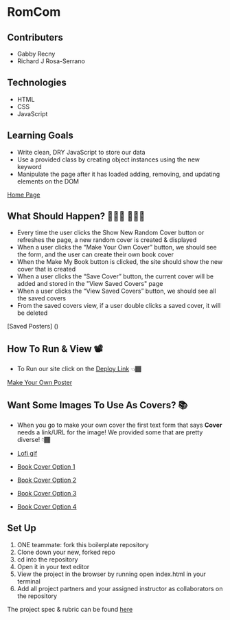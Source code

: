 # RomCom

## Contributers
* Gabby Recny 
* Richard J Rosa-Serrano

## Technologies
* HTML
* CSS
* JavaScript

## Learning Goals
 * Write clean, DRY JavaScript to store our data
 * Use a provided class by creating object instances using the new keyword
 * Manipulate the page after it has loaded adding, removing, and updating elements on the DOM

[Home Page](https://media.giphy.com/media/7xYX78HvC5d3PCuIry/giphy.gif)

## What Should Happen? 👨🏾‍💻 👩🏾‍💻
 * Every time the user clicks the Show New Random Cover button or refreshes the page, a new random cover is created & displayed
 * When a user clicks the “Make Your Own Cover” button, we should see the form, and the user can create their own book cover
 * When the Make My Book button is clicked, the site should show the new cover that is created
 * When a user clicks the “Save Cover” button, the current cover will be added and stored in the "View Saved Covers" page
 * When a user clicks the “View Saved Covers” button, we should see all the saved covers 
 * From the saved covers view, if a user double clicks a saved cover, it will be deleted

[Saved Posters] ()


## How To Run & View 📽
* To Run our site click on the [Deploy Link](https://gabby-recny.github.io/romcom/) 👈🏾

[Make Your Own Poster](https://media.giphy.com/media/7xYX78HvC5d3PCuIry/giphy.gif)

## Want Some Images To Use As Covers? 📚
* When you go to make your own cover the first text form that says **Cover** needs a link/URL for the image! We provided some that are pretty diverse! 👇🏾

* [Lofi gif](https://media.giphy.com/media/7xYX78HvC5d3PCuIry/giphy.gif)

* [Book Cover Option 1](https://img.wattpad.com/c4b6f443b905bb60846d7319217358ba71ab8c80/68747470733a2f2f73332e616d617a6f6e6177732e636f6d2f776174747061642d6d656469612d736572766963652f53746f7279496d6167652f6351776e5149516331766e3355413d3d2d3330302e313636343632663864623231326465363530343535333032333338362e6a7067)

* [Book Cover Option 2](https://img.wattpad.com/cover/243918746-512-k355568.jpg)

* [Book Cover Option 3](https://img.wattpad.com/cover/254980310-512-k358548.jpg)
 
* [Book Cover Option 4](https://img.wattpad.com/cover/234346226-512-k801033.jpg)
 

## Set Up

1. ONE teammate: fork this boilerplate repository 
2. Clone down your new, forked repo
3. cd into the repository
4. Open it in your text editor
5. View the project in the browser by running open index.html in your terminal
6. Add all project partners and your assigned instructor as collaborators on the repository


The project spec & rubric can be found [here](https://frontend.turing.io/projects/module-1/romcom-pair.html)
